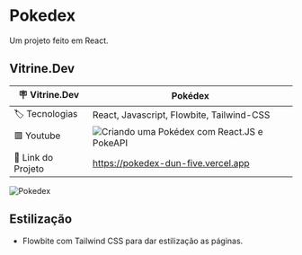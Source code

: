 # Pokedex

Um projeto feito em React.

## Vitrine.Dev

| :placard: Vitrine.Dev | Pokédex |
| --- | --- |
| :label: Tecnologias | React, Javascript, Flowbite, Tailwind-CSS |
| 🟥 Youtube | ![Criando uma Pokédex com React.JS e PokeAPI](https://www.youtube.com/watch?v=dqMae44pEVk) |
| 🔗 Link do Projeto | https://pokedex-dun-five.vercel.app |

![Pokedex](https://github.com/J-Vinicius/Pokedex/assets/80431647/11755f9c-28f9-4ba8-91e9-298352961497#vitrinedev)

## Estilização

- Flowbite com Tailwind CSS para dar estilização as páginas.
